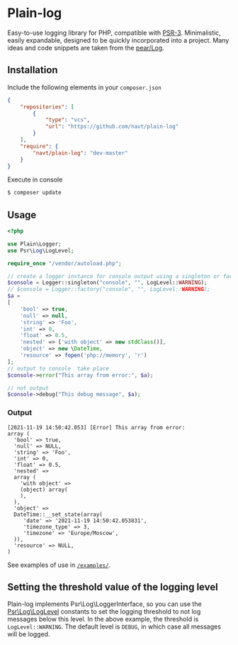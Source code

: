 # Plain-log
Easy-to-use logging library for PHP, compatible with [PSR-3](https://github.com/php-fig/fig-standards/blob/master/accepted/PSR-3-logger-interface.md). Minimalistic, easily expandable, designed to be quickly incorporated into a project. Many ideas and code snippets are taken from the [pear/Log](https://github.com/pear/Log).
## Installation
Include the following elements in your `composer.json`
```json
{
    "repositories": [
        {
            "type": "vcs",
            "url": "https://github.com/navt/plain-log"
        }
    ],
    "require": {
        "navt/plain-log": "dev-master"
    }
}
```
Execute in console
```bash
$ composer update
```
## Usage
```php
<?php

use Plain\Logger;
use Psr\Log\LogLevel;

require_once "/vendor/autoload.php";

// create a logger instance for console output using a singleton or factory
$console = Logger::singleton("console", "", LogLevel::WARNING);
// $console = Logger::factory("console", "", LogLevel::WARNING);
$a = 
[
    'bool' => true,
    'null' => null,
    'string' => 'Foo',
    'int' => 0,
    'float' => 0.5,
    'nested' => ['with object' => new stdClass()],
    'object' => new \DateTime,
    'resource' => fopen('php://memory', 'r')
];
// output to console  take place
$console->error("This array from error:", $a);

// not output
$console->debug("This debug message", $a);
```
### Output
```log
[2021-11-19 14:50:42.053] [Error] This array from error:
array (
  'bool' => true,
  'null' => NULL,
  'string' => 'Foo',
  'int' => 0,
  'float' => 0.5,
  'nested' => 
  array (
    'with object' => 
    (object) array(
    ),
  ),
  'object' => 
  DateTime::__set_state(array(
     'date' => '2021-11-19 14:50:42.053831',
     'timezone_type' => 3,
     'timezone' => 'Europe/Moscow',
  )),
  'resource' => NULL,
)
```
See examples of use in [`/examples/`](https://github.com/navt/plain-log/tree/master/examples).

## Setting the threshold value of the logging level
Plain-log implements Psr\Log\LoggerInterface, so you can use the  [Psr\Log\LogLevel](https://github.com/php-fig/fig-standards/blob/master/accepted/PSR-3-logger-interface.md#5-psrlogloglevel) constants to set the logging threshold to not log messages below this level. In the above example, the threshold is `LogLevel::WARNING`. 
The default level is `DEBUG`, in which case all messages will be logged.